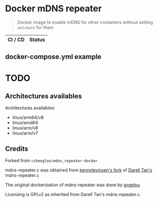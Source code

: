 Docker mDNS repeater
====================

> Docker image to enable mDNS for other containers without setting `net=host` for them

| CI / CD | Status |
| ------- | ------ |

## docker-compose.yml example

TODO
====

## Architectures availables

Architectures availables:
+ linux/arm64/v8
+ linux/amd64
+ linux/arm/v6
+ linux/arm/v7



## Credits

Forked from `cchengleo/mdns_repeater-docker`

mdns-repeater.c was obtained from [kennylevinsen's fork](https://github.com/kennylevinsen/mdns-repeater) of [Darell Tan's](https://bitbucket.org/geekman/mdns-repeater) mdns-repeater.c

The original dockerization of mdns-repeater was done by [angelnu](https://github.com/angelnu/docker-mdns_repeater) 

Licensing is GPLv2 as inherited from Darell Tan's mdns-repeater.c.
